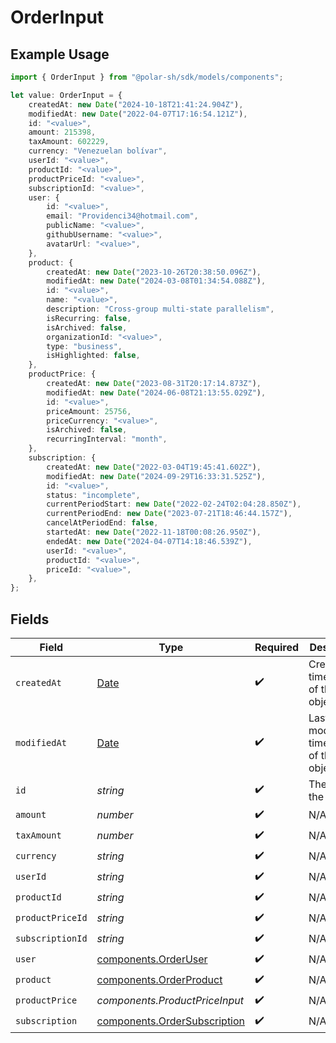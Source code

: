 # OrderInput

## Example Usage

```typescript
import { OrderInput } from "@polar-sh/sdk/models/components";

let value: OrderInput = {
    createdAt: new Date("2024-10-18T21:41:24.904Z"),
    modifiedAt: new Date("2022-04-07T17:16:54.121Z"),
    id: "<value>",
    amount: 215398,
    taxAmount: 602229,
    currency: "Venezuelan bolívar",
    userId: "<value>",
    productId: "<value>",
    productPriceId: "<value>",
    subscriptionId: "<value>",
    user: {
        id: "<value>",
        email: "Providenci34@hotmail.com",
        publicName: "<value>",
        githubUsername: "<value>",
        avatarUrl: "<value>",
    },
    product: {
        createdAt: new Date("2023-10-26T20:38:50.096Z"),
        modifiedAt: new Date("2024-03-08T01:34:54.088Z"),
        id: "<value>",
        name: "<value>",
        description: "Cross-group multi-state parallelism",
        isRecurring: false,
        isArchived: false,
        organizationId: "<value>",
        type: "business",
        isHighlighted: false,
    },
    productPrice: {
        createdAt: new Date("2023-08-31T20:17:14.873Z"),
        modifiedAt: new Date("2024-06-08T21:13:55.029Z"),
        id: "<value>",
        priceAmount: 25756,
        priceCurrency: "<value>",
        isArchived: false,
        recurringInterval: "month",
    },
    subscription: {
        createdAt: new Date("2022-03-04T19:45:41.602Z"),
        modifiedAt: new Date("2024-09-29T16:33:31.525Z"),
        id: "<value>",
        status: "incomplete",
        currentPeriodStart: new Date("2022-02-24T02:04:28.850Z"),
        currentPeriodEnd: new Date("2023-07-21T18:46:44.157Z"),
        cancelAtPeriodEnd: false,
        startedAt: new Date("2022-11-18T00:08:26.950Z"),
        endedAt: new Date("2024-04-07T14:18:46.539Z"),
        userId: "<value>",
        productId: "<value>",
        priceId: "<value>",
    },
};
```

## Fields

| Field                                                                                         | Type                                                                                          | Required                                                                                      | Description                                                                                   |
| --------------------------------------------------------------------------------------------- | --------------------------------------------------------------------------------------------- | --------------------------------------------------------------------------------------------- | --------------------------------------------------------------------------------------------- |
| `createdAt`                                                                                   | [Date](https://developer.mozilla.org/en-US/docs/Web/JavaScript/Reference/Global_Objects/Date) | :heavy_check_mark:                                                                            | Creation timestamp of the object.                                                             |
| `modifiedAt`                                                                                  | [Date](https://developer.mozilla.org/en-US/docs/Web/JavaScript/Reference/Global_Objects/Date) | :heavy_check_mark:                                                                            | Last modification timestamp of the object.                                                    |
| `id`                                                                                          | *string*                                                                                      | :heavy_check_mark:                                                                            | The ID of the object.                                                                         |
| `amount`                                                                                      | *number*                                                                                      | :heavy_check_mark:                                                                            | N/A                                                                                           |
| `taxAmount`                                                                                   | *number*                                                                                      | :heavy_check_mark:                                                                            | N/A                                                                                           |
| `currency`                                                                                    | *string*                                                                                      | :heavy_check_mark:                                                                            | N/A                                                                                           |
| `userId`                                                                                      | *string*                                                                                      | :heavy_check_mark:                                                                            | N/A                                                                                           |
| `productId`                                                                                   | *string*                                                                                      | :heavy_check_mark:                                                                            | N/A                                                                                           |
| `productPriceId`                                                                              | *string*                                                                                      | :heavy_check_mark:                                                                            | N/A                                                                                           |
| `subscriptionId`                                                                              | *string*                                                                                      | :heavy_check_mark:                                                                            | N/A                                                                                           |
| `user`                                                                                        | [components.OrderUser](../../models/components/orderuser.md)                                  | :heavy_check_mark:                                                                            | N/A                                                                                           |
| `product`                                                                                     | [components.OrderProduct](../../models/components/orderproduct.md)                            | :heavy_check_mark:                                                                            | N/A                                                                                           |
| `productPrice`                                                                                | *components.ProductPriceInput*                                                                | :heavy_check_mark:                                                                            | N/A                                                                                           |
| `subscription`                                                                                | [components.OrderSubscription](../../models/components/ordersubscription.md)                  | :heavy_check_mark:                                                                            | N/A                                                                                           |